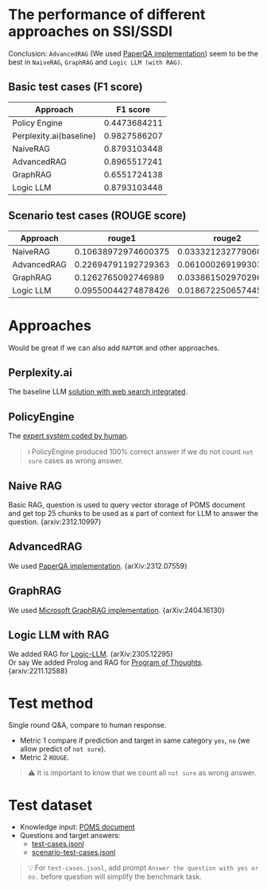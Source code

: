 # The performance of different approaches on SSI/SSDI
Conclusion: `AdvancedRAG` (We used [PaperQA implementation](https://github.com/Future-House/paper-qa)) seem to be the best in `NaiveRAG`, `GraphRAG` and `Logic LLM (with RAG)`.

## Basic test cases (F1 score)
|Approach               |F1 score    |
|-----------------------|------------|
|Policy Engine          |0.4473684211|
|Perplexity.ai(baseline)|0.9827586207|
|NaiveRAG               |0.8793103448|
|AdvancedRAG            |0.8965517241|
|GraphRAG               |0.6551724138|
|Logic LLM              |0.8793103448|

## Scenario test cases (ROUGE score)
|Approach   |rouge1             |rouge2              |rougeL             |rougeLsum          |
|-----------|-------------------|--------------------|-------------------|-------------------|
|NaiveRAG   |0.10638972974600375|0.03332123277906021 |0.07092772930309406|0.09179419033228833|
|AdvancedRAG|0.22694791192729363|0.0610002691993031  |0.14573577658754394|0.14553024242745344|
|GraphRAG   |0.1262765092746989 |0.033861502970296505|0.08621287227334787|0.10267322829949359|
|Logic LLM  |0.09550044274878426|0.018672250657445558|0.06790505095745589|0.08147286797283657|

# Approaches
Would be great if we can also add `RAPTOR` and other approaches.

## Perplexity.ai
The baseline LLM [solution with web search integrated](https://perplexity.ai).

## PolicyEngine
The [expert system coded by human](https://github.com/PolicyEngine).

> ℹ️ PolicyEngine produced 100% correct answer if we do not count `not sure` cases as wrong answer.
## Naive RAG
Basic RAG, question is used to query vector storage of POMS document and get top 25 chunks to be used as a part of context for LLM to answer the question. {arxiv:2312.10997}
## AdvancedRAG
We used [PaperQA implementation](https://github.com/Future-House/paper-qa). {arXiv:2312.07559}
## GraphRAG
We used [Microsoft GraphRAG implementation](https://github.com/microsoft/graphrag). {arXiv:2404.16130}
## Logic LLM with RAG
We added RAG for [Logic-LLM](https://github.com/teacherpeterpan/Logic-LLM). {arXiv:2305.12295}  
Or say We added Prolog and RAG for [Program of Thoughts](https://github.com/TIGER-AI-Lab/Program-of-Thoughts). {arxiv:2211.12588}

# Test method
Single round Q&A, compare to human response.

* Metric 1 compare if prediction and target in same category `yes`, `no` (we allow predict of `not sure`).
* Metric 2 `ROUGE`.

> ⚠️ It is important to know that we count all `not sure` as wrong answer.

# Test dataset
- Knowledge input: [POMS document](doc.md)
- Questions and target answers:
  - [test-cases.jsonl](test-cases.jsonl)
  - [scenario-test-cases.jsonl](scenario-test-cases.jsonl)

> 💡 For `test-cases.jsonl`, add prompt `Answer the question with yes or no.` before question will simplify the benchmark task.
